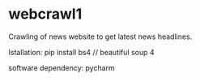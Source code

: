 # webcrawl1

Crawling of news website to get latest news headlines.

Istallation:
pip install bs4 // beautiful soup 4

software dependency:
pycharm
